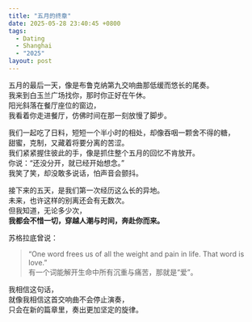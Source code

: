 ```yaml
---
title: "五月的终章"
date: 2025-05-28 23:40:45 +0800
tags:
  - Dating
  - Shanghai
  - "2025"
layout: post
---
```


五月的最后一天，像是布鲁克纳第九交响曲那低缓而悠长的尾奏。  
我来到白玉兰广场找你，那时你正好在午休。  
阳光斜落在餐厅座位的窗边，  
我看着你走进餐厅，仿佛时间在那一刻放慢了脚步。

我们一起吃了日料，短短一个半小时的相处，却像吞咽一颗舍不得的糖，  
甜蜜，克制，又藏着将要分离的苦涩。  
我们紧紧握住彼此的手，像是抓住整个五月的回忆不肯放开。  
你说：“还没分开，就已经开始想念。”  
我笑了笑，却没敢多说话，怕声音会颤抖。

接下来的五天，是我们第一次经历这么长的异地。  
未来，也许这样的别离还会有无数次。  
但我知道，无论多少次，  
**我都会不惜一切，穿越人潮与时间，奔赴你而来。**

苏格拉底曾说：  
> “One word frees us of all the weight and pain in life. That word is love.”  
> 有一个词能解开生命中所有沉重与痛苦，那就是“爱”。

我相信这句话，  
就像我相信这首交响曲不会停止演奏，  
只会在新的篇章里，奏出更加坚定的旋律。
